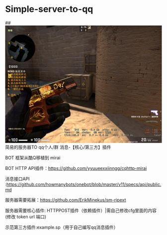 # Simple-server-to-qq
##![example](https://github.com/bklol/sticker/blob/main/ss/main.jpg)
简易的服务器TO qq个人/群 消息-【核心/第三方】插件

BOT 框架从酷Q移植到 mirai

BOT HTTP API插件：https://github.com/yyuueexxiinngg/cqhttp-mirai

消息接口API :https://github.com/howmanybots/onebot/blob/master/v11/specs/api/public.md

服务器需要拓展：https://github.com/ErikMinekus/sm-ripext

服务器需要核心插件: HTTPPOST插件（依赖插件）|需自己修改cfg里面的内容(修改 token url 端口)

示范第三方插件:example.sp（用于自己编写qq消息插件）





